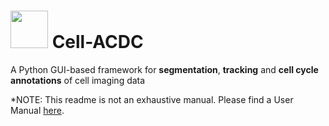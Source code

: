 # <img src="https://github.com/SchmollerLab/Cell_ACDC/blob/main/src/resources/assign-motherbud.svg" width="60" height="60"> Cell-ACDC

A Python GUI-based framework for <b>segmentation</b>, <b>tracking</b> and <b>cell cycle annotations</b> of cell imaging data

*NOTE: This readme is not an exhaustive manual. Please find a User Manual [here]().
